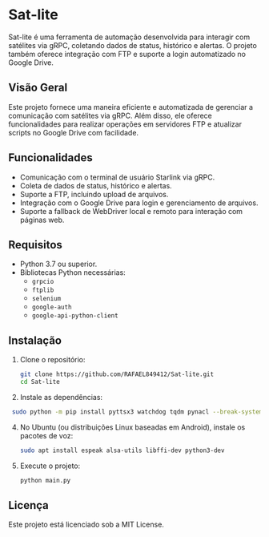 # Sat-lite

Sat-lite é uma ferramenta de automação desenvolvida para interagir com satélites via gRPC, coletando dados de status, histórico e alertas. O projeto também oferece integração com FTP e suporte a login automatizado no Google Drive.

## Visão Geral

Este projeto fornece uma maneira eficiente e automatizada de gerenciar a comunicação com satélites via gRPC. Além disso, ele oferece funcionalidades para realizar operações em servidores FTP e atualizar scripts no Google Drive com facilidade.

## Funcionalidades

- Comunicação com o terminal de usuário Starlink via gRPC.
- Coleta de dados de status, histórico e alertas.
- Suporte a FTP, incluindo upload de arquivos.
- Integração com o Google Drive para login e gerenciamento de arquivos.
- Suporte a fallback de WebDriver local e remoto para interação com páginas web.

## Requisitos

- Python 3.7 ou superior.
- Bibliotecas Python necessárias:
  - `grpcio`
  - `ftplib`
  - `selenium`
  - `google-auth`
  - `google-api-python-client`

## Instalação

1. Clone o repositório:
   ```bash
   git clone https://github.com/RAFAEL849412/Sat-lite.git
   cd Sat-lite
   ```

2. Instale as dependências:
```bash
 sudo python -m pip install pyttsx3 watchdog tqdm pynacl --break-system-packages
```

4. No Ubuntu (ou distribuições Linux baseadas em Android), instale os pacotes de voz:
   ```bash
   sudo apt install espeak alsa-utils libffi-dev python3-dev
   ```

5. Execute o projeto:
   ```bash
   python main.py
   ```

## Licença

Este projeto está licenciado sob a MIT License.

